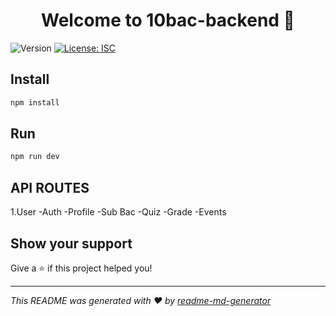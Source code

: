 <h1 align="center">Welcome to 10bac-backend 👋</h1>
<p>
  <img alt="Version" src="https://img.shields.io/badge/version-1.0.0-blue.svg?cacheSeconds=2592000" />
  <a href="#" target="_blank">
    <img alt="License: ISC" src="https://img.shields.io/badge/License-ISC-yellow.svg" />
  </a>
</p>

## Install

```sh
npm install
```
## Run

```sh
npm run dev
```

## API ROUTES

1.User
  -Auth
  -Profile
  -Sub Bac
  -Quiz
  -Grade
  -Events



## Show your support

Give a ⭐️ if this project helped you!

***
_This README was generated with ❤️ by [readme-md-generator](https://github.com/kefranabg/readme-md-generator)_
